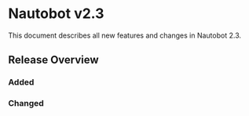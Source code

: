 <!-- markdownlint-disable MD024 -->

# Nautobot v2.3

This document describes all new features and changes in Nautobot 2.3.

## Release Overview

### Added

### Changed

<!-- towncrier release notes start -->
